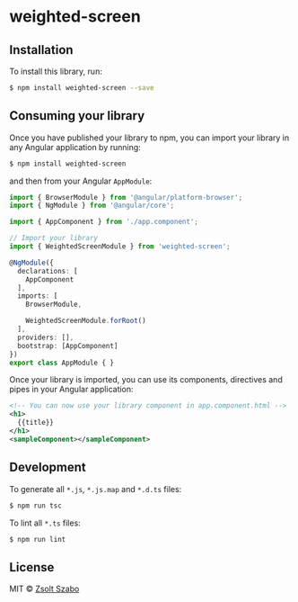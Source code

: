 # weighted-screen

## Installation

To install this library, run:

```bash
$ npm install weighted-screen --save
```

## Consuming your library

Once you have published your library to npm, you can import your library in any Angular application by running:

```bash
$ npm install weighted-screen
```

and then from your Angular `AppModule`:

```typescript
import { BrowserModule } from '@angular/platform-browser';
import { NgModule } from '@angular/core';

import { AppComponent } from './app.component';

// Import your library
import { WeightedScreenModule } from 'weighted-screen';

@NgModule({
  declarations: [
    AppComponent
  ],
  imports: [
    BrowserModule,

    WeightedScreenModule.forRoot()
  ],
  providers: [],
  bootstrap: [AppComponent]
})
export class AppModule { }
```

Once your library is imported, you can use its components, directives and pipes in your Angular application:

```xml
<!-- You can now use your library component in app.component.html -->
<h1>
  {{title}}
</h1>
<sampleComponent></sampleComponent>
```

## Development

To generate all `*.js`, `*.js.map` and `*.d.ts` files:

```bash
$ npm run tsc
```

To lint all `*.ts` files:

```bash
$ npm run lint
```

## License

MIT © [Zsolt Szabo](mailto:zsolt.szabo@liferay.com)
